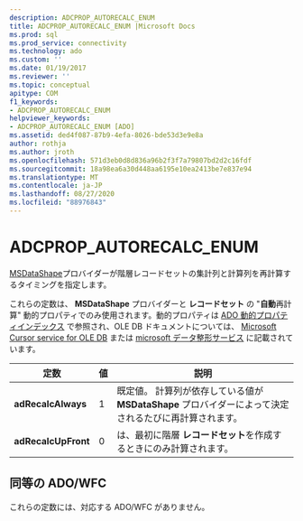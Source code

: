 ```yaml
---
description: ADCPROP_AUTORECALC_ENUM
title: ADCPROP_AUTORECALC_ENUM |Microsoft Docs
ms.prod: sql
ms.prod_service: connectivity
ms.technology: ado
ms.custom: ''
ms.date: 01/19/2017
ms.reviewer: ''
ms.topic: conceptual
apitype: COM
f1_keywords:
- ADCPROP_AUTORECALC_ENUM
helpviewer_keywords:
- ADCPROP_AUTORECALC_ENUM [ADO]
ms.assetid: ded4f087-87b9-4efa-8026-bde53d3e9e8a
author: rothja
ms.author: jroth
ms.openlocfilehash: 571d3eb0d8d836a96b2f3f7a79807bd2d2c16fdf
ms.sourcegitcommit: 18a98ea6a30d448aa6195e10ea2413be7e837e94
ms.translationtype: MT
ms.contentlocale: ja-JP
ms.lasthandoff: 08/27/2020
ms.locfileid: "88976843"
---
```

# <a name="adcprop_autorecalc_enum"></a>ADCPROP_AUTORECALC_ENUM
[MSDataShape](../../guide/appendixes/microsoft-data-shaping-service-for-ole-db-ado-service-provider.md)プロバイダーが階層レコードセットの集計列と計算列を再計算するタイミングを指定します。  
  
 これらの定数は、 **MSDataShape** プロバイダーと **レコードセット** の "**自動**再計算" 動的プロパティでのみ使用されます。動的プロパティは [ADO 動的プロパティインデックス](./ado-dynamic-property-index.md) で参照され、OLE DB ドキュメントについては、 [Microsoft Cursor service for OLE DB](../../guide/appendixes/microsoft-cursor-service-for-ole-db-ado-service-component.md) または [microsoft データ整形サービス](../../guide/appendixes/microsoft-data-shaping-service-for-ole-db-ado-service-provider.md) に記載されています。  
  
|定数|値|説明|  
|--------------|-----------|-----------------|  
|**adRecalcAlways**|1|既定値。 計算列が依存している値が **MSDataShape** プロバイダーによって決定されるたびに再計算されます。|  
|**adRecalcUpFront**|0|は、最初に階層 **レコードセット**を作成するときにのみ計算されます。|  
  
## <a name="adowfc-equivalent"></a>同等の ADO/WFC  
 これらの定数には、対応する ADO/WFC がありません。